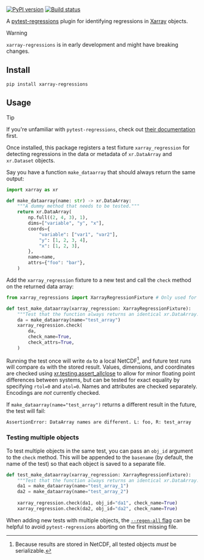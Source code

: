 [![PyPI version](https://badge.fury.io/py/xarray-regressions.svg)](https://badge.fury.io/py/xarray-regressions)
[![Build status](https://github.com/aazuspan/xarray-regressions/actions/workflows/ci.yaml/badge.svg)](https://github.com/aazuspan/xarray-regressions/actions/workflows/ci.yaml)

A [pytest-regressions](https://pytest-regressions.readthedocs.io/en/latest/overview.html) plugin for identifying regressions in [Xarray](https://docs.xarray.dev/en/stable/) objects.


> [!WARNING]
> `xarray-regressions` is in early development and might have breaking changes.


## Install

```
pip install xarray-regressions
```

## Usage

> [!TIP]
> If you're unfamiliar with `pytest-regressions`, check out [their documentation](https://pytest-regressions.readthedocs.io/en/latest/overview.html) first. 

Once installed, this package registers a test fixture `xarray_regression` for detecting regressions in the data or metadata of `xr.DataArray` and `xr.Dataset` objects.

Say you have a function `make_dataarray` that should always return the same output:

```python
import xarray as xr

def make_dataarray(name: str) -> xr.DataArray:
    """A dummy method that needs to be tested."""
    return xr.DataArray(
        np.full((2, 4, 3), 1),
        dims=["variable", "y", "x"],
        coords={
            "variable": ["var1", "var2"],
            "y": [1, 2, 3, 4],
            "x": [1, 2, 3],
        },
        name=name,
        attrs={"foo": "bar"},
    )
```

Add the `xarray_regression` fixture to a new test and call the `check` method on the returned data array:

```python
from xarray_regressions import XarrayRegressionFixture # Only used for type annotation

def test_make_dataarray(xarray_regression: XarrayRegressionFixture):
    """Test that the function always returns an identical xr.DataArray."""
    da = make_dataarray(name="test_array")
    xarray_regression.check(
        da,
        check_name=True,
        check_attrs=True,
    )
```

Running the test once will write `da` to a local NetCDF[^netcdf], and future test runs will compare `da` with the stored result. Values, dimensions, and coordinates are checked using [xr.testing.assert_allclose](https://docs.xarray.dev/en/latest/generated/xarray.testing.assert_allclose.html) to allow for minor floating point differences between systems, but can be tested for exact equality by specifying `rtol=0` and `atol=0`. Names and attributes are checked separately. Encodings are *not* currently checked.

If `make_dataarray(name="test_array")` returns a different result in the future, the test will fail:

```text
AssertionError: DataArray names are different. L: foo, R: test_array
```

### Testing multiple objects

To test multiple objects in the same test, you can pass an `obj_id` argument to the `check` method. This will be appended to the `basename` (by default, the name of the test) so that each object is saved to a separate file.

```python
def test_make_dataarray(xarray_regression: XarrayRegressionFixture):
    """Test that the function always returns an identical xr.DataArray."""
    da1 = make_dataarray(name="test_array_1")
    da2 = make_dataarray(name="test_array_2")
    
    xarray_regression.check(da1, obj_id="da1", check_name=True)
    xarray_regression.check(da2, obj_id="da2", check_name=True)
```

When adding new tests with multiple objects, the [`--regen-all` flag](https://pytest-regressions.readthedocs.io/en/latest/overview.html#regen-all) can be helpful to avoid `pytest-regressions` aborting on the first missing file.

[^netcdf]: Because results are stored in NetCDF, all tested objects *must* be serializable.
